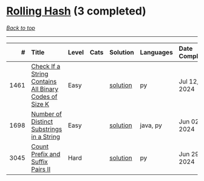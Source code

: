 # [Rolling Hash](<https://leetcode.com/tag/Rolling-Hash/>) (3 completed)

*[Back to top](<../../README.md>)*

------

|    # | Title                                                                                                                                          | Level   | Cats   | Solution                                                                         | Languages   | Date Complete   |
|-----:|:-----------------------------------------------------------------------------------------------------------------------------------------------|:--------|:-------|:---------------------------------------------------------------------------------|:------------|:----------------|
| 1461 | [Check If a String Contains All Binary Codes of Size K](<https://leetcode.com/problems/check-if-a-string-contains-all-binary-codes-of-size-k>) | Easy    |        | [solution](<../_1461. Check If a String Contains All Binary Codes of Size K.md>) | py          | Jul 12, 2024    |
| 1698 | [Number of Distinct Substrings in a String](<https://leetcode.com/problems/number-of-distinct-substrings-in-a-string>)                         | Easy    |        | [solution](<../_1698. Number of Distinct Substrings in a String.md>)             | java, py    | Jun 02, 2024    |
| 3045 | [Count Prefix and Suffix Pairs II](<https://leetcode.com/problems/count-prefix-and-suffix-pairs-ii>)                                           | Hard    |        | [solution](<../_3045. Count Prefix and Suffix Pairs II.md>)                      | py          | Jun 29, 2024    |